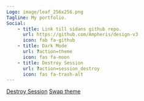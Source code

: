 ```yaml
---
Logo: image/leaf_256x256.png
Tagline: My portfolio.
Social:
    - title: Link till sidans github repo.
      url: https://github.com/Ampheris/design-v3
      icon: fab fa-github
    - title: Dark Mode
      url: ?action=theme
      icon: fas fa-moon
    - title: Destroy Session
      url: ?action=session_destroy
      icon: fas fa-trash-alt
---
```

<!-- Länkarna om ni inte vill ha dem i er footer --->
<a href="?action=session_destroy">Destroy Session</a>
<a href="?action=theme">Swap theme</a>